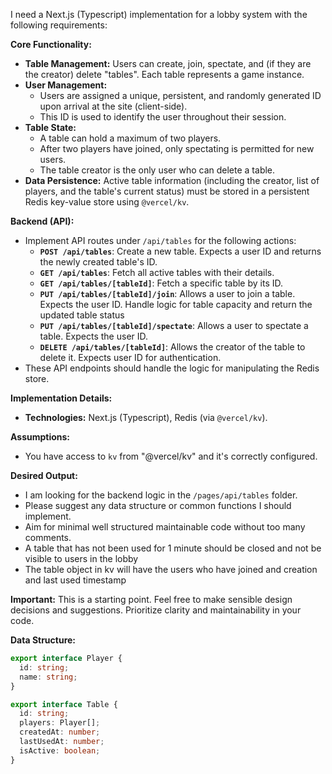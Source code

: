 I need a Next.js (Typescript) implementation for a lobby system with the following requirements:

**Core Functionality:**

*   **Table Management:** Users can create, join, spectate, and (if they are the creator) delete "tables". Each table represents a game instance.
*   **User Management:**
    *   Users are assigned a unique, persistent, and randomly generated ID upon arrival at the site (client-side).
    *   This ID is used to identify the user throughout their session.
*   **Table State:**
    *   A table can hold a maximum of two players.
    *   After two players have joined, only spectating is permitted for new users.
    *   The table creator is the only user who can delete a table.
*   **Data Persistence:** Active table information (including the creator, list of players, and the table's current status) must be stored in a persistent Redis key-value store using `@vercel/kv`.

**Backend (API):**

*   Implement API routes under `/api/tables` for the following actions:
    *   **`POST /api/tables`**: Create a new table.  Expects a user ID and returns the newly created table's ID.
    *   **`GET /api/tables`**: Fetch all active tables with their details.
    *   **`GET /api/tables/[tableId]`**: Fetch a specific table by its ID.
    *   **`PUT /api/tables/[tableId]/join`**: Allows a user to join a table.  Expects the user ID. Handle logic for table capacity and return the updated table status
    *   **`PUT /api/tables/[tableId]/spectate`**: Allows a user to spectate a table.  Expects the user ID.
    *   **`DELETE /api/tables/[tableId]`**: Allows the creator of the table to delete it. Expects user ID for authentication.
*   These API endpoints should handle the logic for manipulating the Redis store.

**Implementation Details:**

*   **Technologies:** Next.js (Typescript), Redis (via `@vercel/kv`).

**Assumptions:**

*   You have access to `kv` from "@vercel/kv" and it's correctly configured.

**Desired Output:**

*  I am looking for the backend logic in the `/pages/api/tables` folder.
*  Please suggest any data structure or common functions I should implement.
*  Aim for minimal well structured maintainable code without too many comments.
*  A table that has not been used for 1 minute should be closed and not be visible to users in the lobby
*  The table object in kv will have the users who have joined and creation and last used timestamp

**Important:** This is a starting point. Feel free to make sensible design decisions and suggestions. Prioritize clarity and maintainability in your code.

**Data Structure:**

```typescript
export interface Player {
  id: string;
  name: string;
}

export interface Table {
  id: string;
  players: Player[];
  createdAt: number;
  lastUsedAt: number;
  isActive: boolean;
}
```
